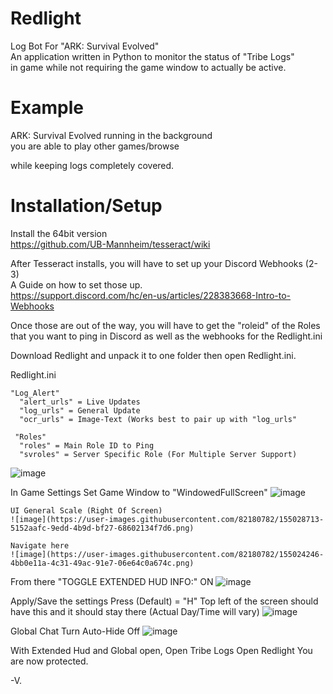 # Redlight
Log Bot For "ARK: Survival Evolved"  
  An application written in Python to monitor the status of "Tribe Logs"   
  in game while not requiring the game window to actually be active.
    
# Example
ARK: Survival Evolved running in the background  
you are able to play other games/browse  
  
while keeping logs completely covered.
      
# Installation/Setup
  Install the 64bit version  
  https://github.com/UB-Mannheim/tesseract/wiki  
    
  After Tesseract installs, you will have to set up your Discord Webhooks (2-3)  
    A Guide on how to set those up.  
    https://support.discord.com/hc/en-us/articles/228383668-Intro-to-Webhooks  
      
  Once those are out of the way, you will have to get the "roleid" of the Roles that you want to ping in Discord
    as well as the webhooks for the Redlight.ini
    
  Download Redlight and unpack it to one folder then open Redlight.ini.
    
  Redlight.ini
   
    "Log_Alert"
      "alert_urls" = Live Updates
      "log_urls" = General Update
      "ocr_urls" = Image-Text (Works best to pair up with "log_urls"
      
     "Roles"
      "roles" = Main Role ID to Ping
      "svroles" = Server Specific Role (For Multiple Server Support) 
      
  ![image](https://user-images.githubusercontent.com/82180782/155022640-9a9ded6e-1a15-48e4-af1f-14b7a15d727b.png)

  In Game Settings
    Set Game Window to "WindowedFullScreen"
    ![image](https://user-images.githubusercontent.com/82180782/155028680-aab1fd7f-047f-4b0e-8142-b4fb02633d88.png)
    
    UI General Scale (Right Of Screen)
    ![image](https://user-images.githubusercontent.com/82180782/155028713-5152aafc-9edd-4b9d-bf27-68602134f7d6.png)
  
    Navigate here
    ![image](https://user-images.githubusercontent.com/82180782/155024246-4bb0e11a-4c31-49ac-91e7-06e64c0a674c.png)
    
  From there
    "TOGGLE EXTENDED HUD INFO:" ON
    ![image](https://user-images.githubusercontent.com/82180782/155024896-a511d9d4-7532-4f5a-b508-0295c2dfa563.png)

  Apply/Save the settings
    Press (Default) = "H"
    Top left of the screen should have this and it should stay there (Actual Day/Time will vary)
    ![image](https://user-images.githubusercontent.com/82180782/155025826-83899ab8-2c3d-45ec-a58c-9543907d4796.png)

  Global Chat
    Turn Auto-Hide Off
    ![image](https://user-images.githubusercontent.com/82180782/155028514-013ace64-e3d5-4b51-868c-82e8c99a665f.png)
    
  With Extended Hud and Global open, Open Tribe Logs
    Open Redlight
    You are now protected.

-V.

